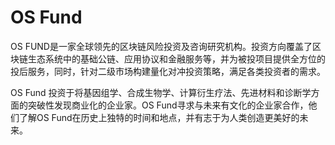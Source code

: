 # OS Fund

OS FUND是一家全球领先的区块链风险投资及咨询研究机构。投资方向覆盖了区块链生态系统中的基础公链、应用协议和金融服务等，并为被投项目提供全方位的投后服务，同时，针对二级市场构建量化对冲投资策略，满足各类投资者的需求。

OS Fund 投资于将基因组学、合成生物学、计算衍生疗法、先进材料和诊断学方面的突破性发现商业化的企业家。OS Fund寻求与未来有文化的企业家合作，他们了解OS Fund在历史上独特的时间和地点，并有志于为人类创造更美好的未来。
